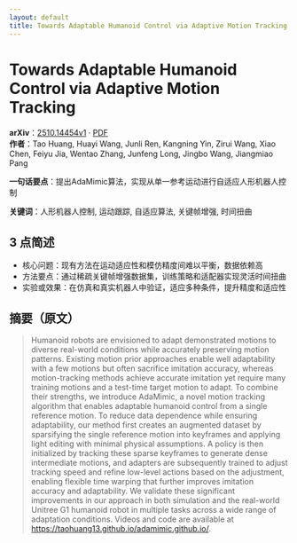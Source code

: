 ```yaml
---
layout: default
title: Towards Adaptable Humanoid Control via Adaptive Motion Tracking
---
```


# Towards Adaptable Humanoid Control via Adaptive Motion Tracking
**arXiv**：[2510.14454v1](https://arxiv.org/abs/2510.14454) · [PDF](https://arxiv.org/pdf/2510.14454.pdf)  
**作者**：Tao Huang, Huayi Wang, Junli Ren, Kangning Yin, Zirui Wang, Xiao Chen, Feiyu Jia, Wentao Zhang, Junfeng Long, Jingbo Wang, Jiangmiao Pang  

**一句话要点**：提出AdaMimic算法，实现从单一参考运动进行自适应人形机器人控制

**关键词**：人形机器人控制, 运动跟踪, 自适应算法, 关键帧增强, 时间扭曲

## 3 点简述
- 核心问题：现有方法在运动适应性和模仿精度间难以平衡，数据依赖高
- 方法要点：通过稀疏关键帧增强数据集，训练策略和适配器实现灵活时间扭曲
- 实验或效果：在仿真和真实机器人中验证，适应多种条件，提升精度和适应性

## 摘要（原文）

> Humanoid robots are envisioned to adapt demonstrated motions to diverse
> real-world conditions while accurately preserving motion patterns. Existing
> motion prior approaches enable well adaptability with a few motions but often
> sacrifice imitation accuracy, whereas motion-tracking methods achieve accurate
> imitation yet require many training motions and a test-time target motion to
> adapt. To combine their strengths, we introduce AdaMimic, a novel motion
> tracking algorithm that enables adaptable humanoid control from a single
> reference motion. To reduce data dependence while ensuring adaptability, our
> method first creates an augmented dataset by sparsifying the single reference
> motion into keyframes and applying light editing with minimal physical
> assumptions. A policy is then initialized by tracking these sparse keyframes to
> generate dense intermediate motions, and adapters are subsequently trained to
> adjust tracking speed and refine low-level actions based on the adjustment,
> enabling flexible time warping that further improves imitation accuracy and
> adaptability. We validate these significant improvements in our approach in
> both simulation and the real-world Unitree G1 humanoid robot in multiple tasks
> across a wide range of adaptation conditions. Videos and code are available at
> https://taohuang13.github.io/adamimic.github.io/.

